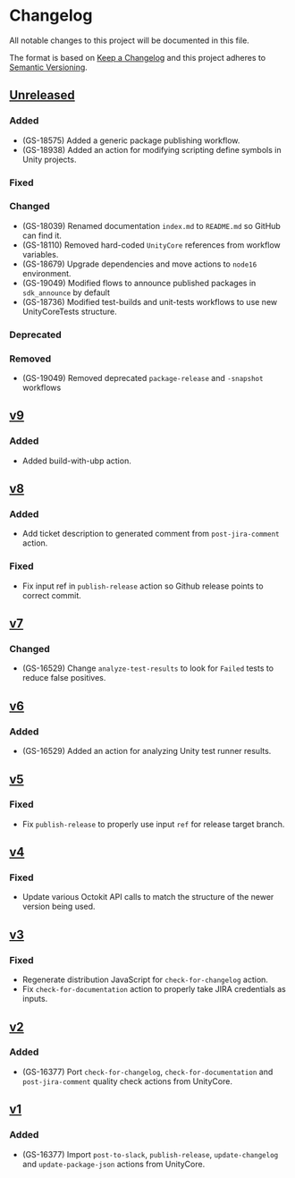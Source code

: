 # Changelog
All notable changes to this project will be documented in this file.

The format is based on [Keep a Changelog](http://keepachangelog.com/en/1.0.0/)
and this project adheres to [Semantic Versioning](http://semver.org/spec/v2.0.0.html).

## [Unreleased]
### Added
- (GS-18575) Added a generic package publishing workflow.
- (GS-18938) Added an action for modifying scripting define symbols in Unity projects.

### Fixed

### Changed
- (GS-18039) Renamed documentation `index.md` to `README.md` so GitHub can find it.
- (GS-18110) Removed hard-coded `UnityCore` references from workflow variables. 
- (GS-18679) Upgrade dependencies and move actions to `node16` environment.
- (GS-19049) Modified flows to announce published packages in `sdk_announce` by default
- (GS-18736) Modified test-builds and unit-tests workflows to use new UnityCoreTests structure.

### Deprecated

### Removed
- (GS-19049) Removed deprecated `package-release` and `-snapshot` workflows

## [v9]
### Added
- Added build-with-ubp action.

## [v8]
### Added
- Add ticket description to generated comment from `post-jira-comment` action.

### Fixed
- Fix input ref in `publish-release` action so Github release points to correct commit.

## [v7]
### Changed
- (GS-16529) Change `analyze-test-results` to look for `Failed` tests to reduce false positives.

## [v6]
### Added
- (GS-16529) Added an action for analyzing Unity test runner results.

## [v5]
### Fixed
- Fix `publish-release` to properly use input `ref` for release target branch.

## [v4]
### Fixed
- Update various Octokit API calls to match the structure of the newer version being used.

## [v3]
### Fixed
- Regenerate distribution JavaScript for `check-for-changelog` action.
- Fix `check-for-documentation` action to properly take JIRA credentials as inputs.

## [v2]
### Added
- (GS-16377) Port `check-for-changelog`, `check-for-documentation` and `post-jira-comment` quality check actions from UnityCore.

## [v1]
### Added
- (GS-16377) Import `post-to-slack`, `publish-release`, `update-changelog` and `update-package-json` actions from UnityCore.

[Unreleased]: https://github.com/mindjolt/uc-actions/tree/HEAD
[v9]: https://github.com/mindjolt/uc-actions/tree/v9
[v8]: https://github.com/mindjolt/uc-actions/tree/v8
[v7]: https://github.com/mindjolt/uc-actions/tree/v7
[v6]: https://github.com/mindjolt/uc-actions/tree/v6
[v5]: https://github.com/mindjolt/uc-actions/tree/v5
[v4]: https://github.com/mindjolt/uc-actions/tree/v4
[v3]: https://github.com/mindjolt/uc-actions/tree/v3
[v2]: https://github.com/mindjolt/uc-actions/tree/v2
[v1]: https://github.com/mindjolt/uc-actions/tree/v1
